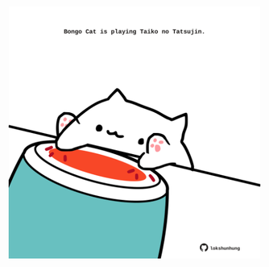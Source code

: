 <!-- built at 02/02/2021, 17:34:22 UTC -->
<p align="center">
  <img width="500" height="500" src="./ReadmeImage.svg">
</p>
